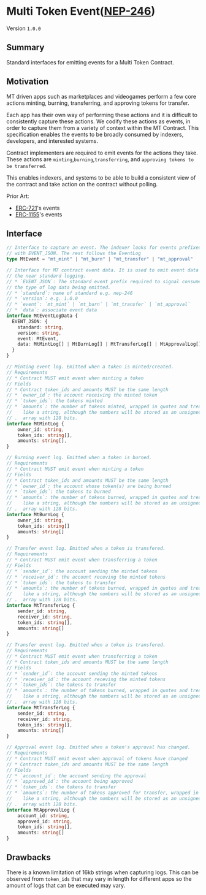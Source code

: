 # Multi Token Event([NEP-246](https://github.com/near/NEPs/discussions/246))


Version `1.0.0`

## Summary

Standard interfaces for emitting events for a Multi Token Contract.

## Motivation

MT driven apps such as marketplaces and videogames perform a few 
core actions minting, burning, transferring, and approving tokens
for transfer.

Each app has their own way of performing these actions and it
is difficult to consistently capture these actions. We codify these
actions as events, in order to capture them from a variety of context
within the MT Contract. This specification enables the events to be 
broadly consumed by indexers, developers, and interested systems.


Contract implementers are required to emit events for the actions they take. 
These actions are `minting`,`burning`,`transferring`, and `approving tokens to be transferred`.

This enables indexers, and systems to be able to build a consistent view of the contract and take action on the contract without polling.

Prior Art:
- [ERC-721]'s events 
- [ERC-1155]'s events 


## Interface


```ts
// Interface to capture an event. The indexer looks for events prefixed 
// with EVENT_JSON. The rest follows the EventLog 
type MtEvent = "mt_mint" | "mt_burn" | "mt_transfer" | "mt_approval"

// Interface for MT contract event data. It is used to emit event data with
// the near standard logging.    
// * `EVENT_JSON`: The standard event prefix required to signal consumers about
// the type of log data being emitted.
// * `standard`: name of standard e.g. nep-246 
// * `version`: e.g. 1.0.0
// * `event`: `mt_mint` | `mt_burn` | `mt_transfer` | `mt_approval`
// * `data`: associate event data
interface MtEventLogData {
  EVENT_JSON: {
    standard: string,
    version: string,
    event: MtEvent,
    data: MtMintLog[] | MtBurnLog[] | MtTransferLog[] | MtApprovalLog[]
  }
}

// Minting event log. Emitted when a token is minted/created. 
// Requirements
// * Contract MUST emit event when minting a token
// Fields 
// * Contract token_ids and amounts MUST be the same length 
// * `owner_id`: the account receiving the minted token
// * `token_ids`: the tokens minted
// * `amounts`: the number of tokens minted, wrapped in quotes and treated
//    like a string, although the numbers will be stored as an unsigned integer
// .  array with 128 bits.
interface MtMintLog {
    owner_id: string,
    token_ids: string[],
    amounts: string[],
}

// Burning event log. Emitted when a token is burned.  
// Requirements
// * Contract MUST emit event when minting a token
// Fields 
// * Contract token_ids and amounts MUST be the same length 
// * `owner_id`: the account whose token(s) are being burned
// * `token_ids`: the tokens to burned
// * `amounts`: the number of tokens burned, wrapped in quotes and treated
//    like a string, although the numbers will be stored as an unsigned integer
// .  array with 128 bits.
interface MtBurnLog {
    owner_id: string,
    token_ids: string[]
    amounts: string[]
}

// Transfer event log. Emitted when a token is transfered.  
// Requirements
// * Contract MUST emit event when transferring a token
// Fields 
// * `sender_id`: the account sending the minted tokens
// * `receiver_id`: the account receving the minted tokens
// * `token_ids`: the tokens to transfer 
// * `amounts`: the number of tokens burned, wrapped in quotes and treated
//    like a string, although the numbers will be stored as an unsigned integer
// .  array with 128 bits.
interface MtTransferLog {
    sender_id: string,
    receiver_id: string,
    token_ids: string[],
    amounts: string[]
}

// Transfer event log. Emitted when a token is transfered.  
// Requirements
// * Contract MUST emit event when transferring a token
// * Contract token_ids and amounts MUST be the same length 
// Fields 
// * `sender_id`: the account sending the minted tokens
// * `receiver_id`: the account receving the minted tokens
// * `token_ids`: the tokens to transfer 
// * `amounts`: the number of tokens burned, wrapped in quotes and treated
//    like a string, although the numbers will be stored as an unsigned integer
// .  array with 128 bits.
interface MtTransferLog {
    sender_id: string,
    receiver_id: string,
    token_ids: string[],
    amounts: string[]
}

// Approval event log. Emitted when a token's approval has changed.  
// Requirements
// * Contract MUST emit event when approval of tokens have changed
// * Contract token_ids and amounts MUST be the same length 
// Fields 
// * `account_id`: the account sending the approval 
// * `approved_id`: the account being approved
// * `token_ids`: the tokens to transfer 
// * `amounts`: the number of tokens approved for transfer, wrapped in quotes and treated
//    like a string, although the numbers will be stored as an unsigned integer
// .  array with 128 bits.
interface MtApprovalLog {
    account_id: string,
    approved_id: string,
    token_ids: string[],
    amounts: string[]
}

```

## Drawbacks

There is a known limitation of 16kb strings when capturing logs.
This can be observed from `token_ids` that may vary in length
for different apps so the amount of logs that can
be executed may vary.

  [ERC-721]: https://eips.ethereum.org/EIPS/eip-721
  [ERC-1155]: https://eips.ethereum.org/EIPS/eip-1155
  [storage]: https://docs.near.org/docs/concepts/storage-staking

